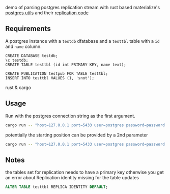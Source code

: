 demo of parsing postgres replication stream with rust based materialize's [postgres utils](https://dev.materialize.com/api/rust/mz_postgres_util/struct.Config.html) and their [replication code](https://github.com/MaterializeInc/materialize/blob/main/src/storage/src/source/postgres.rs#L507)

## Requirements

A postgres instance with a `testdb` dfatabase and a `testtbl` table with a `id` and `name` column.

```postgresql
CREATE DATABASE testdb;
\c testdb;
CREATE TABLE testtbl (id int PRIMARY KEY, name text);

CREATE PUBLICATION testpub FOR TABLE testtbl;
INSERT INTO testtbl VALUES (1, 'snot');
```

rust & cargo

## Usage

Run with the postgres connection string as the first argument.

```bash
cargo run -- "host=127.0.0.1 port=5433 user=postgres password=password dbname=testdb"
```

potentially the starting position can be provided by a 2nd parameter

```bash
cargo run -- "host=127.0.0.1 port=5433 user=postgres password=password dbname=testdb" 0/17773B0
```


## Notes
the tables set for replication needs to have a primary key otherwise you get an error about Replication identity missing for the table updates
```sql
ALTER TABLE testtbl REPLICA IDENTITY DEFAULT;
```